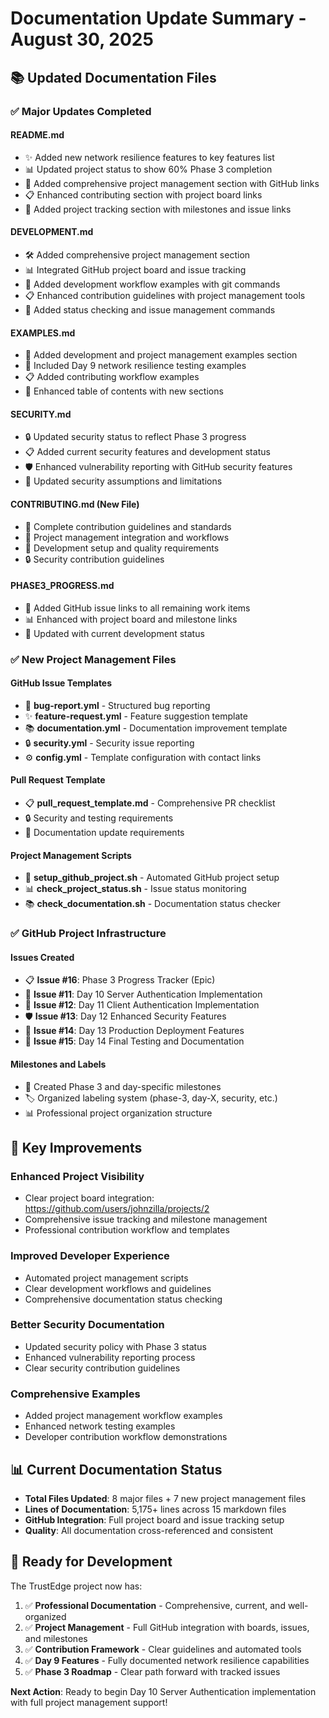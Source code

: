 # Documentation Update Summary - August 30, 2025

## 📚 Updated Documentation Files

### ✅ Major Updates Completed

#### **README.md**
- ✨ Added new network resilience features to key features list
- 📊 Updated project status to show 60% Phase 3 completion
- 🔗 Added comprehensive project management section with GitHub links
- 📋 Enhanced contributing section with project board links
- 🎯 Added project tracking section with milestones and issue links

#### **DEVELOPMENT.md**
- 🛠️ Added comprehensive project management section
- 📊 Integrated GitHub project board and issue tracking
- 🔧 Added development workflow examples with git commands
- 📋 Enhanced contribution guidelines with project management tools
- 🎯 Added status checking and issue management commands

#### **EXAMPLES.md**
- 🧪 Added development and project management examples section
- 🔧 Included Day 9 network resilience testing examples
- 📋 Added contributing workflow examples
- 🎯 Enhanced table of contents with new sections

#### **SECURITY.md**
- 🔒 Updated security status to reflect Phase 3 progress
- 📋 Added current security features and development status
- 🛡️ Enhanced vulnerability reporting with GitHub security features
- 🎯 Updated security assumptions and limitations

#### **CONTRIBUTING.md** (New File)
- 📝 Complete contribution guidelines and standards
- 🎯 Project management integration and workflows
- 🔧 Development setup and quality requirements
- 🔒 Security contribution guidelines

#### **PHASE3_PROGRESS.md**
- 🔗 Added GitHub issue links to all remaining work items
- 📊 Enhanced with project board and milestone links
- 🎯 Updated with current development status

### ✅ New Project Management Files

#### **GitHub Issue Templates**
- 🐛 **bug-report.yml** - Structured bug reporting
- ✨ **feature-request.yml** - Feature suggestion template
- 📚 **documentation.yml** - Documentation improvement template
- 🔒 **security.yml** - Security issue reporting
- ⚙️ **config.yml** - Template configuration with contact links

#### **Pull Request Template**
- 📋 **pull_request_template.md** - Comprehensive PR checklist
- 🔒 Security and testing requirements
- 📝 Documentation update requirements

#### **Project Management Scripts**
- 🚀 **setup_github_project.sh** - Automated GitHub project setup
- 📊 **check_project_status.sh** - Issue status monitoring
- 📚 **check_documentation.sh** - Documentation status checker

### ✅ GitHub Project Infrastructure

#### **Issues Created**
- 📋 **Issue #16**: Phase 3 Progress Tracker (Epic)
- 🔐 **Issue #11**: Day 10 Server Authentication Implementation
- 👤 **Issue #12**: Day 11 Client Authentication Implementation
- 🛡️ **Issue #13**: Day 12 Enhanced Security Features
- 🚀 **Issue #14**: Day 13 Production Deployment Features
- 🧪 **Issue #15**: Day 14 Final Testing and Documentation

#### **Milestones and Labels**
- 🎯 Created Phase 3 and day-specific milestones
- 🏷️ Organized labeling system (phase-3, day-X, security, etc.)
- 📊 Professional project organization structure

## 🎯 Key Improvements

### **Enhanced Project Visibility**
- Clear project board integration: https://github.com/users/johnzilla/projects/2
- Comprehensive issue tracking and milestone management
- Professional contribution workflow and templates

### **Improved Developer Experience**
- Automated project management scripts
- Clear development workflows and guidelines
- Comprehensive documentation status checking

### **Better Security Documentation**
- Updated security policy with Phase 3 status
- Enhanced vulnerability reporting process
- Clear security contribution guidelines

### **Comprehensive Examples**
- Added project management workflow examples
- Enhanced network testing examples
- Developer contribution workflow demonstrations

## 📊 Current Documentation Status

- **Total Files Updated**: 8 major files + 7 new project management files
- **Lines of Documentation**: 5,175+ lines across 15 markdown files
- **GitHub Integration**: Full project board and issue tracking setup
- **Quality**: All documentation cross-referenced and consistent

## 🚀 Ready for Development

The TrustEdge project now has:

1. ✅ **Professional Documentation** - Comprehensive, current, and well-organized
2. ✅ **Project Management** - Full GitHub integration with boards, issues, and milestones
3. ✅ **Contribution Framework** - Clear guidelines and automated tools
4. ✅ **Day 9 Features** - Fully documented network resilience capabilities
5. ✅ **Phase 3 Roadmap** - Clear path forward with tracked issues

**Next Action**: Ready to begin Day 10 Server Authentication implementation with full project management support!
